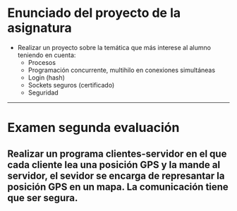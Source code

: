 # Enunciado del proyecto de la asignatura

- Realizar un proyecto sobre la temática que más interese al alumno teniendo en cuenta:
  - Procesos
  - Programación concurrente, multihilo en conexiones simultáneas
  - Login (hash)
  - Sockets seguros (certificado)
  - Seguridad

-----------------

# Examen segunda evaluación

## Realizar un programa clientes-servidor en el que cada cliente lea una posición GPS y la mande al servidor, el sevidor se encarga de represantar la posición GPS en un mapa. La comunicación tiene que ser segura.
